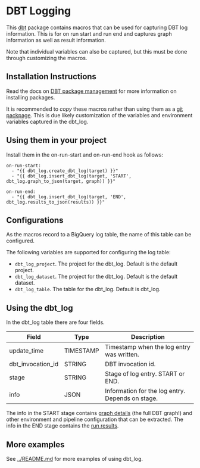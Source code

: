 # DBT Logging

This [dbt](https://github.com/dbt-labs/dbt) package contains macros that can be used for
capturing DBT log information. This is for on run start and run end and captures graph
information as well as result information.

Note that individual variables can also be captured, but this must be done through customizing
the macros.

## Installation Instructions

Read the docs on [DBT package management](https://docs.getdbt.com/docs/package-management)
for more information on installing packages.

It is recommended to *copy* these macros rather than using them as a
[git packpage](https://docs.getdbt.com/docs/building-a-dbt-project/package-management#git-packages).
This is due likely customization of the variables and environment variables captured in the dbt_log.

## Using them in your project

Install them in the on-run-start and on-run-end hook as follows:
```
on-run-start:
  - "{{ dbt_log.create_dbt_log(target) }}"
  - "{{ dbt_log.insert_dbt_log(target, 'START', dbt_log.graph_to_json(target, graph)) }}"

on-run-end:
  - "{{ dbt_log.insert_dbt_log(target, 'END', dbt_log.results_to_json(results)) }}"
```

## Configurations

As the macros record to a BigQuery log table, the name of this table can be configured.

The following variables are supported for configuring the log table:
 * `dbt_log_project`. The project for the dbt_log. Default is the default project.
 * `dbt_log_dataset`. The project for the dbt_log. Default is the default dataset.
 * `dbt_log_table`. The table for the dbt_log. Default is dbt_log.

## Using the dbt_log

In the dbt_log table there are four fields.

| Field             | Type      | Description                                      |
|-------------------|-----------|--------------------------------------------------|
| update_time       | TIMESTAMP | Timestamp when the log entry was written.        |
| dbt_invocation_id | STRING    | DBT invocation id.                               |
| stage             | STRING    | Stage of log entry. START or END.                |
| info              | JSON      | Information for the log entry. Depends on stage. |

The info in the START stage contains [graph details](https://docs.getdbt.com/reference/dbt-jinja-functions/graph)
(the full DBT graph!) and other environment and pipeline configuration that can be extracted.
The info in the END stage contains the
[run results](https://docs.getdbt.com/reference/artifacts/run-results-json).

## More examples

See [../README.md](../README.md) for more examples of using dbt_log.
